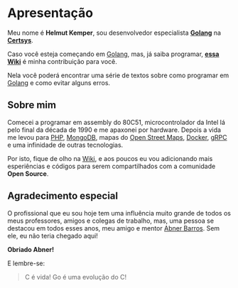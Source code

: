 # Apresentação

Meu nome é **Helmut Kemper**, sou desenvolvedor especialista **[Golang](https://golang.org/)** na **[Certsys](https://www.certsys.com.br/)**.

Caso você esteja começando em [Golang](https://golang.org/), mas, já saiba programar, [**essa Wiki**](https://github.com/helmutkemper/golang.solid.kiss.complexity.measure/wiki) é minha contribuição para você.

Nela você poderá encontrar uma série de textos sobre como programar em [Golang](https://golang.org/) e como evitar alguns erros.

## Sobre mim

Comecei a programar em assembly do 80C51, microcontrolador da Intel lá pelo final da década de 1990 e me apaxonei por hardware. Depois a vida me levou para [PHP](https://www.php.net/), [MongoDB](https://www.mongodb.com/), mapas do [Open Street Maps](https://www.openstreetmap.org/), [Docker](https://www.docker.com/), [gRPC](https://grpc.io/) e uma infinidade de outras tecnologias.

Por isto, fique de olho na [Wiki](https://github.com/helmutkemper/golang.solid.kiss.complexity.measure/wiki), e aos poucos eu vou adicionando mais esperiências e códigos para serem compartilhados com a comunidade **Open Source**.

## Agradecimento especial

O profissional que eu sou hoje tem uma influência muito grande de todos os meus professores, amigos e colegas de trabalho, mas, uma pessoa se destacou em todos esses anos, meu amigo e mentor [Abner Barros](https://www.linkedin.com/in/abner-barros-5b86409/). Sem ele, eu não teria chegado aqui!

**Obriado Abner!**

E lembre-se:
> C é vida! Go é uma evolução do C!

<!--
**helmutkemper/helmutkemper** is a ✨ _special_ ✨ repository because its `README.md` (this file) appears on your GitHub profile.

Here are some ideas to get you started:

- 🔭 I’m currently working on ...
- 🌱 I’m currently learning ...
- 👯 I’m looking to collaborate on ...
- 🤔 I’m looking for help with ...
- 💬 Ask me about ...
- 📫 How to reach me: ...
- 😄 Pronouns: ...
- ⚡ Fun fact: ...
-->
